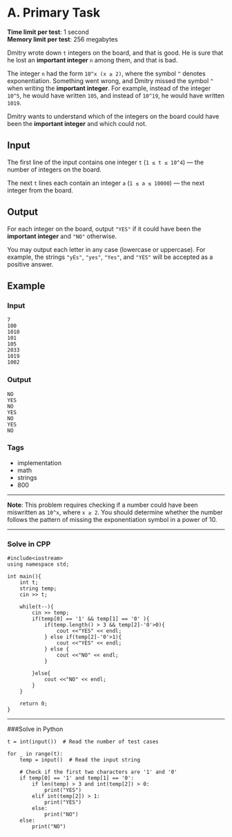 # A. Primary Task

**Time limit per test**: 1 second  
**Memory limit per test**: 256 megabytes

Dmitry wrote down `t` integers on the board, and that is good. He is sure that he lost an **important integer** `n` among them, and that is bad.

The integer `n` had the form `10^x (x ≥ 2)`, where the symbol `^` denotes exponentiation. Something went wrong, and Dmitry missed the symbol `^` when writing the **important integer**. For example, instead of the integer `10^5`, he would have written `105`, and instead of `10^19`, he would have written `1019`.

Dmitry wants to understand which of the integers on the board could have been the **important integer** and which could not.

## Input

The first line of the input contains one integer `t` (`1 ≤ t ≤ 10^4`) — the number of integers on the board.

The next `t` lines each contain an integer `a` (`1 ≤ a ≤ 10000`) — the next integer from the board.

## Output

For each integer on the board, output `"YES"` if it could have been the **important integer** and `"NO"` otherwise.

You may output each letter in any case (lowercase or uppercase). For example, the strings `"yEs"`, `"yes"`, `"Yes"`, and `"YES"` will be accepted as a positive answer.

## Example

### Input
```
7
100
1010
101
105
2033
1019
1002
```

### Output

```
NO
YES
NO
YES
NO
YES
NO
```

### Tags
* implementation
* math
* strings
* 800


---

**Note**: This problem requires checking if a number could have been miswritten as `10^x`, where `x ≥ 2`. You should determine whether the number follows the pattern of missing the exponentiation symbol in a power of 10.

---


### Solve in CPP
```
#include<iostream>
using namespace std;

int main(){
    int t;
    string temp;
    cin >> t;
    
    while(t--){
        cin >> temp;
        if(temp[0] == '1' && temp[1] == '0' ){
            if(temp.length() > 3 && temp[2]-'0'>0){
                cout <<"YES" << endl;
            } else if(temp[2]-'0'>1){
                cout <<"YES" << endl;
            } else {
                cout <<"NO" << endl;
            }
            
        }else{
            cout <<"NO" << endl;
        }
    }
    
    return 0;
}

```

---


###Solve in Python

```
t = int(input())  # Read the number of test cases

for _ in range(t):
    temp = input()  # Read the input string

    # Check if the first two characters are '1' and '0'
    if temp[0] == '1' and temp[1] == '0':
        if len(temp) > 3 and int(temp[2]) > 0:
            print("YES")
        elif int(temp[2]) > 1:
            print("YES")
        else:
            print("NO")
    else:
        print("NO")
```





